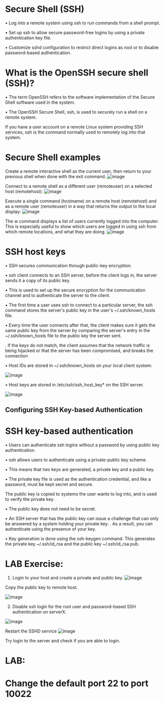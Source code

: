 # Secure Shell (SSH)

• Log into a remote system using ssh to run commands from a shell prompt. 

• Set up ssh to allow secure password-free logins by using a private authentication key file.

• Customize sshd configuration to restrict direct logins as root or to disable password-based authentication.



# What is the OpenSSH secure shell (SSH)?


• The term OpenSSH refers to the software implementation of the Secure Shell software used in the system.

• The OpenSSH Secure Shell, ssh, is used to securely run a shell on a remote system.

If you have a user account on a remote Linux system providing SSH services, ssh is the command normally used to remotely log into that system.



# Secure Shell examples 

Create a remote interactive shell as the current user, then return to your previous shell when done with the exit command.
![image](https://user-images.githubusercontent.com/87597729/182511619-f125f1d6-48b0-4768-b3e9-85b796215b1f.png)



Connect to a remote shell as a different user (remoteuser) on a selected host (remotehost):
![image](https://user-images.githubusercontent.com/87597729/182511627-b68d917d-73dd-4321-8fd5-0cce728100f3.png)




Execute a single command (hostname) on a remote host (remotehost) and as a remote user (remoteuser) in a way that returns the output to the local display: 
![image](https://user-images.githubusercontent.com/87597729/182511636-6c2678f7-4ded-4c2a-94f2-0fe99278d001.png)



The w command displays a list of users currently logged into the computer. This is especially useful to show which users are logged in using ssh from which remote locations, and what they are doing.
![image](https://user-images.githubusercontent.com/87597729/182511648-0be75c0b-9c54-44f4-9d3a-3d547c5beec8.png)








# SSH host keys

• SSH secures communication through public-key encryption.

• ssh client connects to an SSH server, before the client logs in, the server sends it a copy of its public key. 

• This is used to set up the secure encryption for the communication channel and to authenticate the server to the client. 


• The first time a user uses ssh to connect to a particular server, the ssh command stores the server's public key in the user's ~/.ssh/known_hosts file.

• Every time the user connects after that, the client makes sure it gets the same public key from the server by comparing the server's entry in the ~/.ssh/known_hosts file to the public key the server sent.

. If the keys do not match, the client assumes that the network traffic is being hijacked or that the server has been compromised, and breaks the connection

• Host IDs are stored in ~/.ssh/known_hosts on your local client system:

![image](https://user-images.githubusercontent.com/87597729/182511664-4e83e80a-3af3-44d1-ae30-e0ae98790516.png)



• Host keys are stored in /etc/ssh/ssh_host_key* on the SSH server.

![image](https://user-images.githubusercontent.com/87597729/182511683-997253ec-eb79-4c66-9712-40fcb794ebad.png)



## Configuring SSH Key-based Authentication 

# SSH key-based authentication


• Users can authenticate ssh logins without a password by using public key authentication.

• ssh allows users to authenticate using a private-public key scheme. 

• This means that two keys are generated, a private key and a public key. 

• The private key file is used as the authentication credential, and like a password, must be kept secret and secure.

The public key is copied to systems the user wants to log into, and is used to verify the private key. 

• The public key does not need to be secret. 

• An SSH server that has the public key can issue a challenge that can only be answered by a system holding your private key. . As a result, you can authenticate using the presence of your key. 

• Key generation is done using the ssh-keygen command. This generates the private key ~/.ssh/id_rsa and the public key ~/.ssh/id_rsa.pub. 


# LAB Exercise:

1. Login to your host and create a private and public key.
![image](https://user-images.githubusercontent.com/87597729/182511763-74c2ee2b-890f-4a6f-b5ae-faa7eda043e9.png)
	


Copy the public key to remote host.

![image](https://user-images.githubusercontent.com/87597729/182511775-7bc0dcd6-af6b-496f-bc64-b0f93f9005d2.png)




2. Disable ssh login for the root user and password-based SSH authentication on serverX.

![image](https://user-images.githubusercontent.com/87597729/182511800-431751b9-0a9c-45d0-90c4-20b4415bdc72.png)




Restart the SSHD service
![image](https://user-images.githubusercontent.com/87597729/182511815-9dd59d70-6986-4ef4-818e-f15df5790119.png)



Try login to the server and check if you are able to login.

# LAB:
# Change the default port 22 to port 10022
